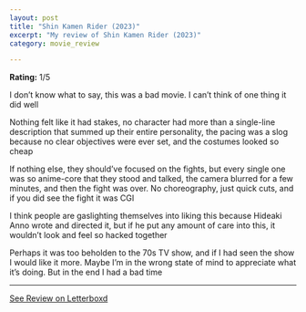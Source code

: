 ```yaml
---
layout: post
title: "Shin Kamen Rider (2023)"
excerpt: "My review of Shin Kamen Rider (2023)"
category: movie_review

---
```


**Rating:** 1/5

I don’t know what to say, this was a bad movie. I can’t think of one thing it did well

Nothing felt like it had stakes, no character had more than a single-line description that summed up their entire personality, the pacing was a slog because no clear objectives  were ever set, and the costumes looked so cheap

If nothing else, they should’ve focused on the fights, but every single one was so anime-core that they stood and talked, the camera blurred for a few minutes, and then the fight was over. No choreography, just quick cuts, and if you did see the fight it was CGI

I think people are gaslighting themselves into liking this because Hideaki Anno wrote and directed it, but if he put any amount of care into this, it wouldn’t look and feel so hacked together

Perhaps it was too beholden to the 70s TV show, and if I had seen the show I would like it more. Maybe I’m in the wrong state of mind to appreciate what it’s doing. But in the end I had a bad time

<hr>

[See Review on Letterboxd](https://boxd.it/4jEXNz)
